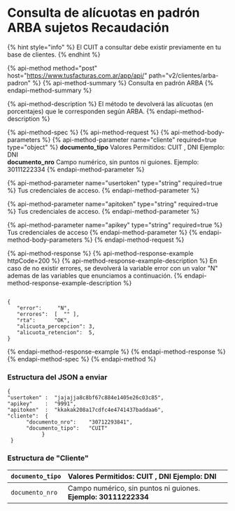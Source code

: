 # Consulta de alícuotas en padrón ARBA sujetos Recaudación

{% hint style="info" %}
El CUIT a consultar debe existir previamente en tu base de clientes.
{% endhint %}

{% api-method method="post" host="https://www.tusfacturas.com.ar/app/api/" path="v2/clientes/arba-padron" %}
{% api-method-summary %}
Consulta en padrón ARBA
{% endapi-method-summary %}

{% api-method-description %}
El método te devolverá las alícuotas \(en porcentajes\) que le corresponden según ARBA.
{% endapi-method-description %}

{% api-method-spec %}
{% api-method-request %}
{% api-method-body-parameters %}
{% api-method-parameter name="cliente" required=true type="object" %}
**documento\_tipo**    Valores Permitidos: CUIT , DNI Ejemplo: DNI   
**documento\_nro**    Campo numérico, sin puntos ni guiones. Ejemplo: 30111222334
{% endapi-method-parameter %}

{% api-method-parameter name="usertoken" type="string" required=true %}
Tus credenciales de acceso.
{% endapi-method-parameter %}

{% api-method-parameter name="apitoken" type="string" required=true %}
Tus credenciales de acceso.
{% endapi-method-parameter %}

{% api-method-parameter name="apikey" type="string" required=true %}
Tus credenciales de acceso
{% endapi-method-parameter %}
{% endapi-method-body-parameters %}
{% endapi-method-request %}

{% api-method-response %}
{% api-method-response-example httpCode=200 %}
{% api-method-response-example-description %}
En caso de no existir errores, se devolverá la variable error con un valor "N" ademas de las variables que enunciamos a continuación.
{% endapi-method-response-example-description %}

```

{
   "error":     "N",
   "errores":  [  "" ],
   "rta":      "OK",
   "alicuota_percepcion": 3,
   "alicuota_retencion":  5,
}
```
{% endapi-method-response-example %}
{% endapi-method-response %}
{% endapi-method-spec %}
{% endapi-method %}

### Estructura del JSON a enviar 

```text
{
"usertoken" :  "jajajja8c8bf67c884e1405e26c03c85",
"apikey"    :  "9991",
"apitoken"  :  "kkakak208a17cdfc4e4741437baddaa6",
"cliente":  {                
      "documento_nro":    "30712293841",
      "documento_tipo":   "CUIT"        
           }
 }
```

### Estructura de "Cliente"

| `documento_tipo` | Valores Permitidos: **CUIT , DNI** **Ejemplo: DNI** |
| :--- | :--- |
| `documento_nro` | Campo numérico, sin puntos ni guiones. **Ejemplo: 30111222334** |

